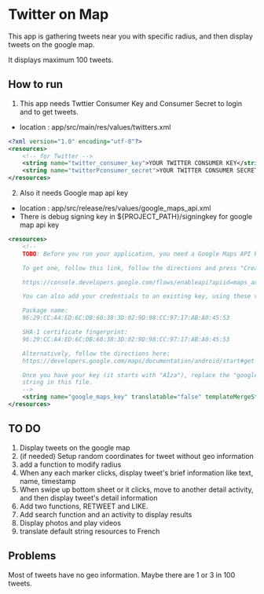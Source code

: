 # Twitter on Map
This app is gathering tweets near you with specific radius, and then display tweets on the google map.

It displays maximum 100 tweets.


## How to run
1. This app needs Twttier Consumer Key and Consumer Secret to login and to get tweets.
- location : app/src/main/res/values/twitters.xml

```xml
<?xml version="1.0" encoding="utf-8"?>
<resources>
    <!-- for Twitter -->
    <string name="twitter_consumer_key">YOUR TWITTER CONSUMER KEY</string>
    <string name="twitterPconsumer_secret">YOUR TWITTER CONSUMER SECRET</string>
</resources>
```

2. Also it needs Google map api key
- location : app/src/release/res/values/google_maps_api.xml
- There is debug signing key in ${PROJECT_PATH}/signingkey for google map api key

```xml
<resources>
    <!--
    TODO: Before you run your application, you need a Google Maps API key.

    To get one, follow this link, follow the directions and press "Create" at the end:

    https://console.developers.google.com/flows/enableapi?apiid=maps_android_backend&keyType=CLIENT_SIDE_ANDROID&r=96:29:CC:A4:ED:6C:DB:60:38:3D:02:9D:98:CC:97:17:AB:A0:45:53%3Bme.yeojoy.twitteronmap

    You can also add your credentials to an existing key, using these values:

    Package name:
    96:29:CC:A4:ED:6C:DB:60:38:3D:02:9D:98:CC:97:17:AB:A0:45:53

    SHA-1 certificate fingerprint:
    96:29:CC:A4:ED:6C:DB:60:38:3D:02:9D:98:CC:97:17:AB:A0:45:53

    Alternatively, follow the directions here:
    https://developers.google.com/maps/documentation/android/start#get-key

    Once you have your key (it starts with "AIza"), replace the "google_maps_key"
    string in this file.
    -->
    <string name="google_maps_key" translatable="false" templateMergeStrategy="preserve">AIzaSyBaWyAPgrAYDg3hlsybNQ8O0Tum1hipzrA</string>
</resources>
```

## TO DO
1. Display tweets on the google map
2. (if needed) Setup random coordinates for tweet without geo information
3. add a function to modify radius
4. When any each marker clicks, display tweet's brief information like text, name, timestamp
5. When swipe up bottom sheet or it clicks, move to another detail activity, and then display tweet's detail information
6. Add two functions, RETWEET and LIKE.
7. Add search function and an activity to display results
8. Display photos and play videos
9. translate default string resources to French

## Problems
Most of tweets have no geo information. Maybe there are 1 or 3 in 100 tweets.

